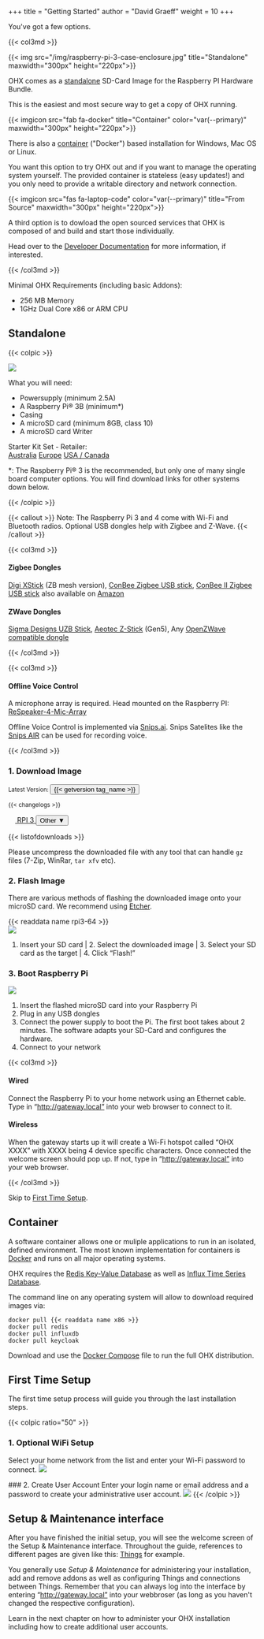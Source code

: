 +++
title = "Getting Started"
author = "David Graeff"
weight = 10
+++

You've got a few options.

{{< col3md >}}

{{< img src="/img/raspberry-pi-3-case-enclosure.jpg" title="Standalone"  maxwidth="300px" height="220px">}}

OHX comes as a [standalone](#standalone) SD-Card Image for the Raspberry PI Hardware Bundle.

This is the easiest and most secure way to get a copy of OHX running.

<split>

{{< imgicon src="fab fa-docker" title="Container" color="var(--primary)" maxwidth="300px" height="220px">}}

There is also a [container](#container) ("Docker") based installation for Windows, Mac OS or Linux.

You want this option to try OHX out and if you want to manage the operating system yourself. The provided container is stateless (easy updates!) and you only need to provide a writable directory and network connection.

<split> 

{{< imgicon src="fas fa-laptop-code" color="var(--primary)" title="From Source"  maxwidth="300px" height="220px">}}

A third option is to dowload the open sourced services that OHX is composed of and build and start those individually.

Head over to the [Developer Documentation](/developer) for more information, if interested.

{{< /col3md >}}

Minimal OHX Requirements (including basic Addons):

* 256 MB Memory
* 1GHz Dual Core x86 or ARM CPU

## Standalone

{{< colpic >}}

<img src="/img/rasp-pi-3_-starterkit-1.jpg" style="" class="w-100">

<split>

What you will need:

* Powersupply (minimum 2.5A)
* A Raspberry Pi® 3B (minimum*)
* Casing
* A microSD card (minimum 8GB, class 10)
* A microSD card Writer

Starter Kit Set - Retailer:<br>
<a target="_blank" href="https://core-electronics.com.au/raspberry-pi-3-starter-kit-34285.html"
    class="btn btn-sm btn-outline-dark my-2">Australia</a>
<a target="_blank"
    href="https://www.amazon.de/Almost-Anything-Ltd-Raspberry-Offizielles/dp/B07CZLWPLF/ref=sr_1_20?ie=UTF8&keywords=raspberry%20pi%203&language=en_GB&qid=1559931725&s=gateway&sr=8-20"
    class="btn btn-sm btn-outline-dark my-2">Europe</a>
<a target="_blank"
    href="https://www.amazon.com/CanaKit-Raspberry-Complete-Starter-Kit/dp/B01C6Q2GSY/ref=sr_1_18?keywords=Raspberry+Pi&qid=1559931481&s=gateway&sr=8-18"
    class="btn btn-sm btn-outline-dark my-2">USA / Canada</a>
    
*: The Raspberry Pi® 3 is the recommended, but only one of many single board computer options. You will find download links for other systems down below.

{{< /colpic >}}

{{< callout >}}
Note: The Raspberry Pi 3 and 4 come with Wi-Fi and Bluetooth radios. Optional USB dongles help with Zigbee and Z-Wave.
{{< /callout >}}

{{< col3md >}}
<h4>Zigbee Dongles</h4>

[Digi XStick](https://www.digi.com/products/xbee-rf-solutions/boxed-rf-modems-adapters/xstick) (ZB mesh version),
[ConBee Zigbee USB stick](https://phoscon.de/conbee),
[ConBee II Zigbee USB stick](https://phoscon.de/en/conbee2) also available on [Amazon](https://www.amazon.com/dresden-elektronik-ConBee-Universal-Gateway/dp/B07PZ7ZHG5)

<split>

<h4>ZWave Dongles</h4>

[Sigma Designs UZB Stick](http://www.vesternet.com/z-wave-sigma-designs-usb-controller), [Aeotec Z-Stick](http://aeotec.com/z-wave-usb-stick) (Gen5), Any [OpenZWave compatible dongle](https://github.com/OpenZWave/open-zwave/wiki/Controller-Compatibility-List)

{{< /col3md >}}

{{< col3md >}}
#### Offline Voice Control

A microphone array is required. Head mounted on the Raspberry PI: [ReSpeaker-4-Mic-Array](https://www.seeedstudio.com/ReSpeaker-4-Mic-Array-for-Raspberry-Pi-p-2941.html)

Offline Voice Control is implemented via [Snips.ai](https://www.snips.ai).
Snips Satelites like the [Snips AIR](https://www.snips.ai) can be used for recording voice.

<split>

{{< /col3md >}}

### 1. Download Image
<small class="muted">Latest Version:
<ui-tooltip maxwidth>
<button class="btn-link contexthelp" title="Context help" slot="button">{{< getversion tag_name >}}</button>
    <dl>
        {{< changelogs >}}
    </dl>
</ui-tooltip>
</small>

<div style="display:inline">
<a href="{{< readdata browser_download_url rpi3-64 >}}" title="{{< readdata name rpi3-64 >}}"
    class="btn btn-dwnload">
    <img src="/img/raspberrypi.png" style="height: 1em" class="mr-2">
    <span>RPI 3</span>
</a>
<ui-tooltip maxwidth>
<button class="btn btn-dwnload" title="Context help" slot="button">Other &#9660;</button>
<dl>
    {{< listofdownloads >}}
</dl>
</ui-tooltip>
</div>

Please uncompress the downloaded file with any tool that can handle `gz` files (7-Zip, WinRar, `tar xfv` etc).

### 2. Flash Image
There are various methods of flashing the downloaded image onto your microSD card. We recommend using <a href="https://www.balena.io/etcher/" target="_blank">Etcher</a>.

<div class="flashimage">
<div class="title">
{{< readdata name rpi3-64 >}}
</div>
<img src="/img/doc/etcher_screenshot.png">
</div>

1. Insert your SD card | 2. Select the downloaded image | 3. Select your SD card as the target | 4. Click “Flash!”

### 3. Boot Raspberry Pi

<img src="/img/doc/plug_in.png">

1. Insert the flashed microSD card into your Raspberry Pi
1. Plug in any USB dongles
1. Connect the power supply to boot the Pi. The first boot takes about 2 minutes. The software adapts your SD-Card and configures the hardware.
1. Connect to your network

{{< col3md >}}
#### Wired

Connect the Raspberry Pi to your home network using an Ethernet cable.
Type in “http://gateway.local” into your web browser to connect to it.

<split>

#### Wireless

When the gateway starts up it will create a Wi-Fi hotspot called “OHX XXXX” with XXXX being 4 device specific characters. Once connected the welcome screen should pop up. If not, type in “http://gateway.local” into your web browser.

{{< /col3md >}}

Skip to [First Time Setup](#first-time-setup).

## Container

A software container allows one or muliple applications to run in an isolated, defined environment.
The most known implementation for containers is [Docker](https://www.docker.io) and runs on all major operating systems. 

OHX requires the [Redis Key-Value Database](https://redis.io) as well as [Influx Time Series Database](https://influxdata.com).

The command line on any operating system will allow to download required images via:

```
docker pull {{< readdata name x86 >}}
docker pull redis
docker pull influxdb
docker pull keycloak
```

Download and use the [Docker Compose](https://example.com) file to run the full OHX distribution.

## First Time Setup

The first time setup process will guide you through the last installation steps.

{{< colpic ratio="50"  >}}
### 1. Optional WiFi Setup

Select your home network from the list and enter your Wi-Fi password to connect.
<img src="/img/features/connect_to_wifi.png" class="w-100">

<split>
### 2. Create User Account
Enter your login name or email address and a password to create your administrative user account.

<img src="/img/features/create_account.png" class="w-100">
{{< /colpic >}}

## Setup &amp; Maintenance interface

After you have finished the initial setup, you will see the welcome screen of the Setup &amp; Maintenance interface.
Throughout the guide, references to different pages are given like this: <a class="demolink" href="">Things</a> for example.

You generally use *Setup &amp; Maintenance* for administering your installation, add and remove addons as well as configuring Things and connections between Things. Remember that you can always log into the interface by entering “http://gateway.local” into your webbroser (as long as you haven't changed the respective configuration).

Learn in the next chapter on how to administer your OHX installation including how to create additional user accounts.
